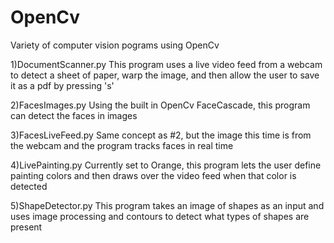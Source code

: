 # OpenCv
Variety of computer vision pograms using OpenCv

1)DocumentScanner.py
  This program uses a live video feed from a webcam to detect a sheet of paper, warp the image, and then allow the user to save it as a pdf by pressing 's'   

2)FacesImages.py
  Using the built in OpenCv FaceCascade, this program can detect the faces in images

3)FacesLiveFeed.py
  Same concept as #2, but the image this time is from the webcam and the program tracks faces in real time

4)LivePainting.py
  Currently set to Orange, this program lets the user define painting colors and then draws over the video feed when that color is detected

5)ShapeDetector.py
  This program takes an image of shapes as an input and uses image processing and contours to detect what types of shapes are present
